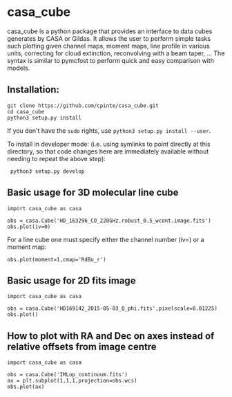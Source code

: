 # casa_cube

casa_cube is a python package that provides an interface to data cubes generates by CASA or Gildas.
It allows the user to perform simple tasks such plotting given channel maps, moment maps, line profile in various units, correcting for cloud extinction, reconvolving with a beam taper, ...
The syntax is similar to pymcfost to perform quick and easy comparison with models.

## Installation:

```
git clone https://github.com/cpinte/casa_cube.git
cd casa_cube
python3 setup.py install
```

If you don't have the `sudo` rights, use `python3 setup.py install --user`.

To install in developer mode: (i.e. using symlinks to point directly
at this directory, so that code changes here are immediately available
without needing to repeat the above step):

```
 python3 setup.py develop
```

## Basic usage for 3D molecular line cube
```
import casa_cube as casa

obs = casa.Cube('HD_163296_CO_220GHz.robust_0.5_wcont.image.fits')
obs.plot(iv=0)
```
For a line cube one must specify either the channel number (iv=) or a moment map:
```
obs.plot(moment=1,cmap='RdBu_r')
```

## Basic usage for 2D fits image
```
import casa_cube as casa

obs = casa.Cube('HD169142_2015-05-03_Q_phi.fits',pixelscale=0.01225)
obs.plot()
```

## How to plot with RA and Dec on axes instead of relative offsets from image centre
```
import casa_cube as casa

obs = casa.Cube('IMLup_continuum.fits')
ax = plt.subplot(1,1,1,projection=obs.wcs)
obs.plot(ax)
```
